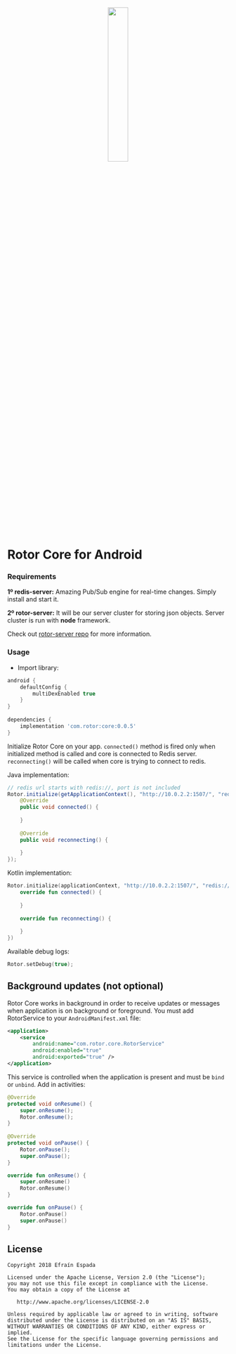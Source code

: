 <p align="center"><img width="30%" vspace="20" src="https://github.com/rotorlab/database-kotlin/raw/develop/app/src/main/res/mipmap-xxxhdpi/ic_launcher_round.png"></p>

# Rotor Core for Android

### Requirements
**1º redis-server:** Amazing Pub/Sub engine for real-time changes. Simply install and start it.

**2º rotor-server:** It will be our server cluster for storing json objects. Server cluster is run with **node** framework.

Check out [rotor-server repo](https://github.com/rotorlab/server-node) for more information.

### Usage
- Import library:

```groovy
android {
    defaultConfig {
        multiDexEnabled true
    }
}
 
dependencies {
    implementation 'com.rotor:core:0.0.5'
}
```
Initialize Rotor Core on your app. `connected()` method is fired only when initialized method is called and core is connected to Redis server. `reconnecting()` will be called when core is trying to connect to redis.

Java implementation:
```java
// redis url starts with redis://, port is not included
Rotor.initialize(getApplicationContext(), "http://10.0.2.2:1507/", "redis://10.0.2.2", new StatusListener() {
    @Override
    public void connected() {
         
    }
    
    @Override
    public void reconnecting() {
         
    }
});
```
Kotlin implementation:
```kotlin
Rotor.initialize(applicationContext, "http://10.0.2.2:1507/", "redis://10.0.2.2", object: StatusListener {
    override fun connected() {
        
    }
 
    override fun reconnecting() {
        
    }
})
```
Available debug logs:
```kotlin
Rotor.setDebug(true);
```
Background updates (not optional)
------------------
Rotor Core works in background in order to receive updates or messages when application is on background or foreground. You must add RotorService to your `AndroidManifest.xml` file:
```xml
<application>
    <service
        android:name="com.rotor.core.RotorService"
        android:enabled="true"
        android:exported="true" />
</application>
```
This service is controlled when the application is present and must be `bind` or `unbind`. Add in activities:
```java
@Override
protected void onResume() {
    super.onResume();
    Rotor.onResume();
}
 
@Override
protected void onPause() {
    Rotor.onPause();
    super.onPause();
}
```
```kotlin
override fun onResume() {
    super.onResume()
    Rotor.onResume()
}

override fun onPause() {
    Rotor.onPause()
    super.onPause()
}
```

License
-------
    Copyright 2018 Efraín Espada

    Licensed under the Apache License, Version 2.0 (the "License");
    you may not use this file except in compliance with the License.
    You may obtain a copy of the License at

       http://www.apache.org/licenses/LICENSE-2.0

    Unless required by applicable law or agreed to in writing, software
    distributed under the License is distributed on an "AS IS" BASIS,
    WITHOUT WARRANTIES OR CONDITIONS OF ANY KIND, either express or implied.
    See the License for the specific language governing permissions and
    limitations under the License.
